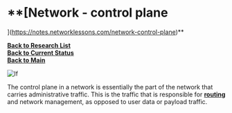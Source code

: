 # **[Network - control plane

](<https://notes.networklessons.com/network-control-plane>)**

**[Back to Research List](../../../research_list.md)**\
**[Back to Current Status](../../../../development/status/weekly/current_status.md)**\
**[Back to Main](../../../../README.md)**

![lf](https://wiki.linuxfoundation.org/_media/wiki/logo.png)

The control plane in a network is essentially the part of the network that carries administrative traffic. This is the traffic that is responsible for **[routing](https://notes.networklessons.com/routing)** and network management, as opposed to user data or payload traffic.
